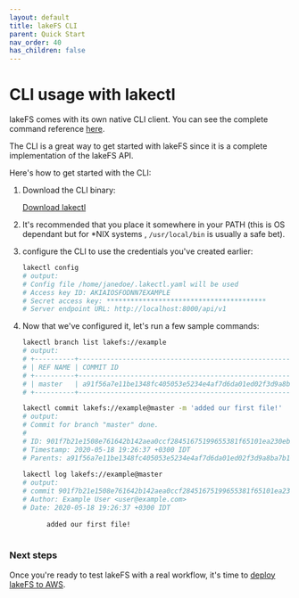 ```yaml
---
layout: default
title: lakeFS CLI
parent: Quick Start
nav_order: 40
has_children: false
---
```


# CLI usage with lakectl
  
  lakeFS comes with its own native CLI client. You can see the complete command reference [here](../reference/commands.md).
  
  The CLI is a great way to get started with lakeFS since it is a complete implementation of the lakeFS API.
  
  Here's how to get started with the CLI:
  
  1. Download the CLI binary:
  
     [Download lakectl](../downloads.md)
  
  
  1. It's recommended that you place it somewhere in your PATH (this is OS dependant but for *NIX systems , `/usr/local/bin` is usually a safe bet).
  1. configure the CLI to use the credentials you've created earlier:
  
     ```bash
     lakectl config
     # output:
     # Config file /home/janedoe/.lakectl.yaml will be used
     # Access key ID: AKIAIOSFODNN7EXAMPLE
     # Secret access key: ****************************************
     # Server endpoint URL: http://localhost:8000/api/v1
     ```
  
  1. Now that we've configured it, let's run a few sample commands:
  
     ```bash
     lakectl branch list lakefs://example
     # output:
     # +----------+------------------------------------------------------------------+
     # | REF NAME | COMMIT ID                                                        |
     # +----------+------------------------------------------------------------------+
     # | master   | a91f56a7e11be1348fc405053e5234e4af7d6da01ed02f3d9a8ba7b1f71499c8 |
     # +----------+------------------------------------------------------------------+
     
     lakectl commit lakefs://example@master -m 'added our first file!'
     # output:
     # Commit for branch "master" done.
     # 
     # ID: 901f7b21e1508e761642b142aea0ccf28451675199655381f65101ea230ebb87
     # Timestamp: 2020-05-18 19:26:37 +0300 IDT
     # Parents: a91f56a7e11be1348fc405053e5234e4af7d6da01ed02f3d9a8ba7b1f71499c8
  
     lakectl log lakefs://example@master
     # output:  
     # commit 901f7b21e1508e761642b142aea0ccf28451675199655381f65101ea230ebb87
     # Author: Example User <user@example.com>
     # Date: 2020-05-18 19:26:37 +0300 IDT
       
           added our first file!
       
     ```
  
### Next steps

Once you're ready to test lakeFS with a real workflow, it's time to [deploy lakeFS to AWS](../deploying/index.md).
